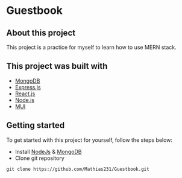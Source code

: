 # Guestbook

## About this project
This project is a practice for myself to learn how to use MERN stack.

## This project was built with
- [MongoDB](https://www.mongodb.com/)
- [Express.js](https://expressjs.com/)
- [React.js](https://reactjs.org/)
- [Node.js](https://nodejs.org/)
- [MUI](https://material-ui.com/)


## Getting started
To get started with this project for yourself, follow the steps below:
- Install [NodeJs](https://nodejs.org/) & [MongoDB](https://www.mongodb.com/)
- Clone git repository
```
git clone https://github.com/Mathias231/Guestbook.git
```